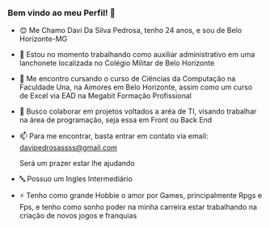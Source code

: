 ### Bem vindo ao meu Perfil! 👋
- 😊 Me Chamo Davi Da Silva Pedrosa, tenho 24 anos, e sou de Belo Horizonte-MG

- 🔭 Estou no momento trabalhando como auxiliar administrativo em uma lanchonete localizada no Colégio Militar de Belo Horizonte
- 🌱 Me encontro cursando o curso de Ciências da Computação na Faculdade Una, na Aimores em Belo Horizonte, assim como um curso de Excel via EAD na Megabit Formação Profissional
- 👯 Busco colaborar em projetos voltados a aréa de TI, visando trabalhar na área de programação, seja essa em Front ou Back End
- 📫 Para me encontrar, basta entrar em contato via email: davipedrosassss@gmail.com
 
   Será um prazer estar lhe ajudando
- 🔤 Possuo um Ingles Intermediário
- ⚡ Tenho como grande Hobbie o amor por Games, principalmente Rpgs e Fps, e tenho como sonho poder na minha carreira estar trabalhando na criação de novos jogos e franquias


